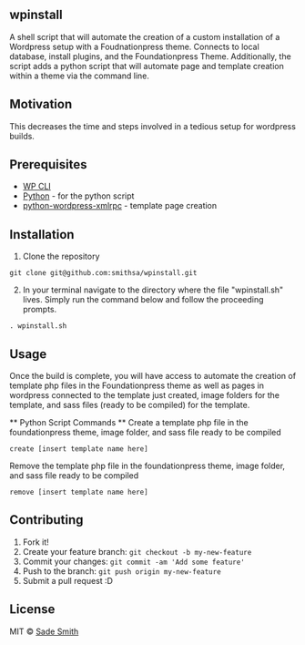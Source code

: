 ## wpinstall
A shell script that will automate the creation of a custom installation of a Wordpress setup with a Foudnationpress theme. Connects to local database, install plugins, and the Foundationpress Theme. Additionally, the script adds a python script that will automate page and template creation within a theme via the command line.

## Motivation
This decreases the time and steps involved in a tedious setup for wordpress builds. 

## Prerequisites
*	[WP CLI](https://wp-cli.org/)
*	[Python](https://www.python.org/) - for the python script
*	[python-wordpress-xmlrpc](http://python-wordpress-xmlrpc.readthedocs.io/en/latest/) - template page creation

## Installation
1. Clone the repository
```
git clone git@github.com:smithsa/wpinstall.git
```

2. In your terminal navigate to the directory where the file "wpinstall.sh" lives. Simply run the command below and follow the proceeding prompts.
```
. wpinstall.sh
```

## Usage
Once the build is complete, you will have access to automate the creation of template php files in the Foundationpress theme as well as pages in wordpress connected to the template just created, image folders for the template, and sass files (ready to be compiled) for the template.

** Python Script Commands **
Create a template php file in the foundationpress theme, image folder, and sass file ready to be compiled
```
create [insert template name here]
```

Remove the template php file in the foundationpress theme, image folder, and sass file ready to be compiled
```
remove [insert template name here]
```

## Contributing

1. Fork it!
2. Create your feature branch: `git checkout -b my-new-feature`
3. Commit your changes: `git commit -am 'Add some feature'`
4. Push to the branch: `git push origin my-new-feature`
5. Submit a pull request :D

## License
MIT © [Sade Smith](http://sadesmith.com)